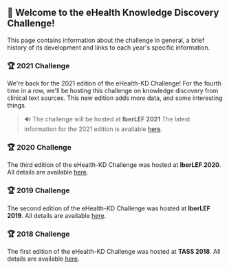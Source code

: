 ## 👋 Welcome to the eHealth Knowledge Discovery Challenge!

This page contains information about the challenge in general, a brief history of its development and links to each year's specific information.

### 🏆 2021 Challenge

We're back for the 2021 edition of the eHealth-KD Challenge! For the fourth time in a row, we'll be hosting this challenge on knowledge discovery from clinical text sources. This new edition adds more data, and some interesting things.

> 🔊 The challenge will be hosted at **IberLEF 2021** The latest information for the 2021 edition is available [here](/2020).

### 🏆 2020 Challenge

The third edition of the eHealth-KD Challenge was hosted at **IberLEF 2020**. All details are available [here](/2020).

### 🏆 2019 Challenge

The second edition of the eHealth-KD Challenge was hosted at **IberLEF 2019**. All details are available [here](/2019).

### 🏆 2018 Challenge

The first edition of the eHealth-KD Challenge was hosted at **TASS 2018**. All details are available [here](/2018).
